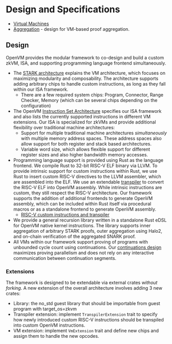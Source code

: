 # Design and Specifications

- [Virtual Machines](./vm/README.md)
- [Aggregation](./aggregation.md) - design for VM-based proof aggregation.

## Design

OpenVM provides the modular framework to co-design and build a custom zkVM, ISA, and supporting programming language frontend simultaneously.

- The [STARK architecture](./vm/stark.md) explains the VM architecture, which focuses on maximizing modularity and composability. The architecture supports adding arbitrary chips to handle custom instructions, as long as they fall within our ISA framework.
  - There are a few required system chips: Program, Connector, Range Checker, Memory (which can be several chips depending on the configuration)
- The OpenVM [Instruction Set Architecture](./vm/ISA.md) specifies our ISA framework and also lists the currently supported instructions in different VM extensions. Our ISA is specialized for zkVMs and provide additional flexibility over traditional machine architectures:
  - Support for multiple traditional machine architectures _simultaneously_ with multiple memory address spaces. These address spaces also allow support for both register and stack based architectures.
  - Variable word size, which allows flexible support for different register sizes and also higher bandwidth memory accesses.
- Programming language support is provided using Rust as the language frontend. We compile Rust to 32-bit RISC-V ELF binary via LLVM. To provide intrinsic support for custom instructions within Rust, we use Rust to insert custom RISC-V directives to the LLVM assembler, which are assembled into the ELF. We use an extendable [transpiler](./vm/RISCV.md) to convert the RISC-V ELF into OpenVM assembly. While intrinsic instructions are custom, they still respect the RISC-V architecture. Our framework supports the addition of additional frontends to generate OpenVM assembly, which can be included within Rust itself via procedural macros or as a standalone frontend to generate OpenVM assembly.
  - [RISC-V custom instructions and transpiler](./vm/RISCV.md)
- We provide a general recursion library written in a standalone Rust eDSL for OpenVM native kernel instructions. The library supports inner aggregation of arbitrary STARK proofs, outer aggregation using Halo2, and on-chain verification of the aggregated SNARK proof.
- All VMs within our framework support proving of programs with unbounded cycle count using continuations. Our [continuations design](./vm/continuations.md) maximizes proving parallelism and does not rely on any interactive communication between continuation segments.

### Extensions

The framework is designed to be extendable via external crates _without forking_. A new extension of the overall architecture involves adding 3 new crates:

- Library: the no_std guest library that should be importable from guest program with target_os=zkvm
- Transpiler extension: implement `TranspilerExtension` trait to specify how newly introduced custom RISC-V instructions should be transpiled into custom OpenVM instructions.
- VM extension: implement `VmExtension` trait and define new chips and assign them to handle the new opcodes.
